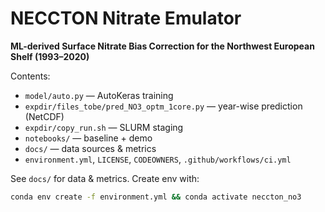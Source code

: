 # NECCTON Nitrate Emulator
**ML-derived Surface Nitrate Bias Correction for the Northwest European Shelf (1993–2020)**

Contents:
- `model/auto.py` — AutoKeras training
- `expdir/files_tobe/pred_NO3_optm_1core.py` — year-wise prediction (NetCDF)
- `expdir/copy_run.sh` — SLURM staging
- `notebooks/` — baseline + demo
- `docs/` — data sources & metrics
- `environment.yml`, `LICENSE`, `CODEOWNERS`, `.github/workflows/ci.yml`

See `docs/` for data & metrics. Create env with:
```bash
conda env create -f environment.yml && conda activate neccton_no3
